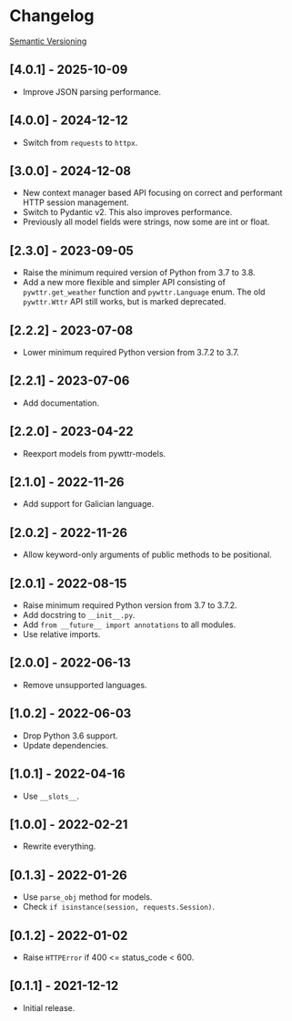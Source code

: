 # Changelog

[Semantic Versioning](https://semver.org/)

## [4.0.1] - 2025-10-09

- Improve JSON parsing performance.

## [4.0.0] - 2024-12-12

- Switch from `requests` to `httpx`.

## [3.0.0] - 2024-12-08

- New context manager based API focusing on correct and performant HTTP session management.
- Switch to Pydantic v2. This also improves performance.
- Previously all model fields were strings, now some are int or float.

## [2.3.0] - 2023-09-05

- Raise the minimum required version of Python from 3.7 to 3.8.
- Add a new more flexible and simpler API consisting of `pywttr.get_weather` function and `pywttr.Language` enum. The old `pywttr.Wttr` API still works, but is marked deprecated.

## [2.2.2] - 2023-07-08

- Lower minimum required Python version from 3.7.2 to 3.7.

## [2.2.1] - 2023-07-06

- Add documentation.

## [2.2.0] - 2023-04-22

- Reexport models from pywttr-models.

## [2.1.0] - 2022-11-26

- Add support for Galician language.

## [2.0.2] - 2022-11-26

- Allow keyword-only arguments of public methods to be positional.

## [2.0.1] - 2022-08-15

- Raise minimum required Python version from 3.7 to 3.7.2.
- Add docstring to `__init__.py`.
- Add `from __future__ import annotations` to all modules.
- Use relative imports.

## [2.0.0] - 2022-06-13

- Remove unsupported languages.

## [1.0.2] - 2022-06-03

- Drop Python 3.6 support.
- Update dependencies.

## [1.0.1] - 2022-04-16

- Use `__slots__`.

## [1.0.0] - 2022-02-21

- Rewrite everything.

## [0.1.3] - 2022-01-26

- Use `parse_obj` method for models.
- Check `if isinstance(session, requests.Session)`.

## [0.1.2] - 2022-01-02

- Raise `HTTPError` if 400 <= status_code < 600.

## [0.1.1] - 2021-12-12

- Initial release.
